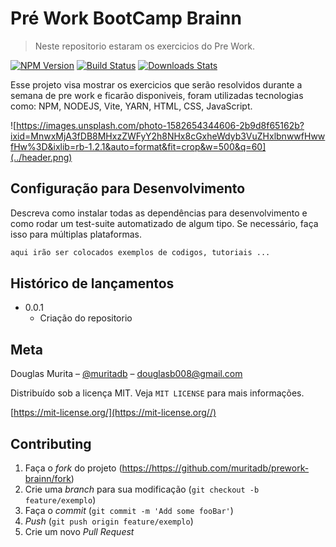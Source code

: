 # Pré Work BootCamp Brainn
> Neste repositorio estaram os exercicios do Pre Work.

[![NPM Version][npm-image]][npm-url]
[![Build Status][travis-image]][travis-url]
[![Downloads Stats][npm-downloads]][npm-url]

Esse projeto visa mostrar os exercicios que serão resolvidos durante a semana de pre work e ficarão disponiveis,
foram utilizadas tecnologias como: NPM, NODEJS, Vite, YARN, HTML, CSS, JavaScript.

![https://images.unsplash.com/photo-1582654344606-2b9d8f65162b?ixid=MnwxMjA3fDB8MHxzZWFyY2h8NHx8cGxheWdyb3VuZHxlbnwwfHwwfHw%3D&ixlib=rb-1.2.1&auto=format&fit=crop&w=500&q=60](../header.png)



## Configuração para Desenvolvimento

Descreva como instalar todas as dependências para desenvolvimento e como rodar um test-suite automatizado de algum tipo. Se necessário, faça isso para múltiplas plataformas.

```sh
aqui irão ser colocados exemplos de codigos, tutoriais ...
```

## Histórico de lançamentos


* 0.0.1
    * Criação do repositorio

## Meta

Douglas Murita – [@muritadb](https://twitter.com/muritadb) – douglasb008@gmail.com

Distribuído sob a licença MIT. Veja `MIT LICENSE` para mais informações.

[https://mit-license.org/](https://mit-license.org//)

## Contributing

1. Faça o _fork_ do projeto (<https://https://github.com/muritadb/prework-brainn/fork>)
2. Crie uma _branch_ para sua modificação (`git checkout -b feature/exemplo`)
3. Faça o _commit_ (`git commit -m 'Add some fooBar'`)
4. _Push_ (`git push origin feature/exemplo`)
5. Crie um novo _Pull Request_

[npm-image]: https://img.shields.io/npm/v/datadog-metrics.svg?style=flat-square
[npm-url]: https://npmjs.org/package/datadog-metrics
[npm-downloads]: https://img.shields.io/npm/dm/datadog-metrics.svg?style=flat-square
[travis-image]: https://img.shields.io/travis/dbader/node-datadog-metrics/master.svg?style=flat-square
[travis-url]: https://travis-ci.org/dbader/node-datadog-metrics
[wiki]: https://github.com/seunome/seuprojeto/wiki
